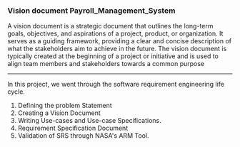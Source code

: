 ### Vision document Payroll_Management_System

A vision document is a strategic document that outlines the long-term goals, objectives, and aspirations of a project, product, or organization. It serves as a guiding framework, providing a clear and concise description of what the stakeholders aim to achieve in the future. The vision document is typically created at the beginning of a project or initiative and is used to align team members and stakeholders towards a common purpose

---
In this project, we went through the software requirement engineering life cycle.

1. Defining the problem Statement
2. Creating a Vision Document
3. Writing Use-cases and Use-case Specifications.
4. Requirement Specification Document
5. Validation of SRS through NASA's ARM Tool.
